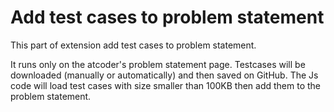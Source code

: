# Add test cases to problem statement
This part of extension add test cases to problem statement.

It runs only on the atcoder's problem statement page. Testcases will be downloaded (manually or automatically) and then saved on GitHub. The Js code will load test cases with size smaller than 100KB then add them to the problem statement.
